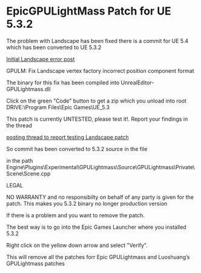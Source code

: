 # EpicGPULightMass Patch for UE 5.3.2

The problem with Landscape has been fixed there is a commit for UE 5.4 which has been converted to UE 5.3.2

[Initial Landscape error post](https://forums.unrealengine.com/t/gpu-lightmass-not-working-on-landscape/1371174)

GPULM: Fix Landscape vertex factory incorrect position component format

The binary for this fix has been compiled into UnrealEditor-GPULightmass.dll

Click on the green "Code" button to get a zip which you unload into root DRIVE:\Program Files\Epic Games\UE_5.3

This patch is currently UNTESTED, please test it!. Report your findings in the thread

[posting thread to report testing Landscape patch](https://forums.unrealengine.com/t/gpu-lightmass-not-working-on-landscape/1371174)

So commit has been converted to 5.3.2 source in the file

in the path Engine\Plugins\Experimental\GPULightmass\Source\GPULightmass\Private\Scene\Scene.cpp

LEGAL

NO WARRANTY and no responsibilty on behalf of any party is given for the patch. This makes you 5.3.2 binary no longer production version

If there is a problem and you want to remove the patch.

The best way is to go into the Epic Games Launcher where you installed 5.3.2

Right click on the yellow down arrow and select "Verify".

This will remove all the patches forr Epic GPULightmass and Luoshuang’s GPULightmass patches
